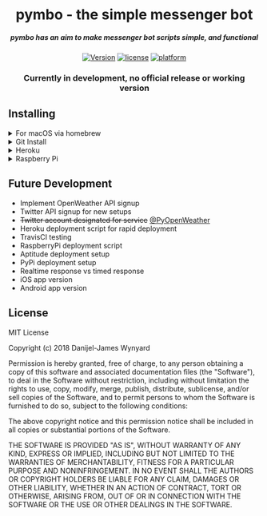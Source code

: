 <div align="center">

# pymbo - the simple messenger bot

##### pymbo has an aim to make messenger bot scripts simple, and functional

[![Version](https://img.shields.io/github/release/danijeljw/brew-goo.svg)]()
[![license](https://img.shields.io/github/license/danijeljw/brew-goo.svg)]()
[![platform](https://img.shields.io/badge/python-2.7%2C%203.6-ff69b4.svg)]()


### Currently in development, no official release or working version

</div>

## Installing

<details>
<summary>For macOS via homebrew</summary>

```bash
tba
```

</details>

<details>
<summary>Git Install</summary>

```bash
tba
```

</details>


<details>
<summary>Heroku</summary>

```bash
tba
```

</details>


<details>
<summary>Raspberry Pi</summary>

```bash
tba
```

</details>


## Future Development

* Implement OpenWeather API signup
* Twitter API signup for new setups
* ~~Twitter account designated for service~~ [@PyOpenWeather](https://twitter.com/PyOpenWeather)
* Heroku deployment script for rapid deployment
* TravisCI testing
* RaspberryPi deployment script
* Aptitude deployment setup
* PyPi deployment setup
* Realtime response vs timed response
* iOS app version
* Android app version


## License

MIT License

Copyright (c) 2018 Danijel-James Wynyard

Permission is hereby granted, free of charge, to any person obtaining a copy of this software and associated documentation files (the "Software"), to deal in the Software
without restriction, including without limitation the rights to use, copy, modify, merge, publish, distribute, sublicense, and/or sell copies of the Software, and to permit
persons to whom the Software is furnished to do so, subject to the following conditions:

The above copyright notice and this permission notice shall be included in all copies or substantial portions of the Software.

THE SOFTWARE IS PROVIDED "AS IS", WITHOUT WARRANTY OF ANY KIND, EXPRESS OR IMPLIED, INCLUDING BUT NOT LIMITED TO THE WARRANTIES OF MERCHANTABILITY, FITNESS FOR A PARTICULAR
PURPOSE AND NONINFRINGEMENT. IN NO EVENT SHALL THE AUTHORS OR COPYRIGHT HOLDERS BE LIABLE FOR ANY CLAIM, DAMAGES OR OTHER LIABILITY, WHETHER IN AN ACTION OF CONTRACT, TORT
OR OTHERWISE, ARISING FROM, OUT OF OR IN CONNECTION WITH THE SOFTWARE OR THE USE OR OTHER DEALINGS IN THE SOFTWARE.

